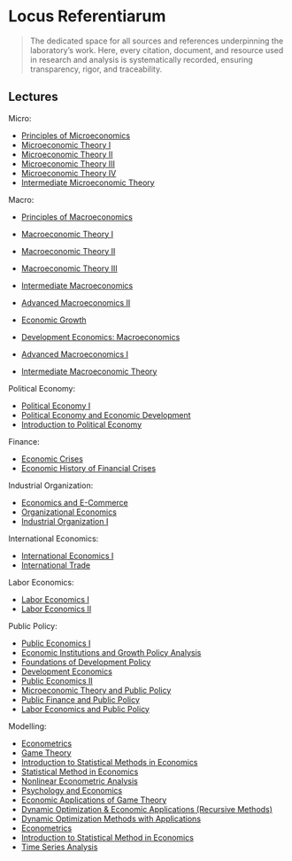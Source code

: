 # Locus Referentiarum

> The dedicated space for all sources and references underpinning the laboratory’s work.
Here, every citation, document, and resource used in research and analysis is systematically recorded, ensuring transparency, rigor, and traceability.

## Lectures

Micro:

- [Principles of Microeconomics](https://ocw.mit.edu/courses/14-01sc-principles-of-microeconomics-fall-2011/)
- [Microeconomic Theory I](https://ocw.mit.edu/courses/14-121-microeconomic-theory-i-fall-2015/)
- [Microeconomic Theory II](https://ocw.mit.edu/courses/14-122-microeconomic-theory-ii-fall-2002/)
- [Microeconomic Theory III](https://ocw.mit.edu/courses/14-123-microeconomic-theory-iii-spring-2015/)
- [Microeconomic Theory IV](https://ocw.mit.edu/courses/14-124-microeconomic-theory-iv-spring-2017/)
- [Intermediate Microeconomic Theory](https://ocw.mit.edu/courses/14-04-intermediate-microeconomic-theory-fall-2020/)


Macro:

- [Principles of Macroeconomics](https://ocw.mit.edu/courses/14-02-principles-of-macroeconomics-spring-2023/)
- [Macroeconomic Theory I](https://ocw.mit.edu/courses/14-451-macroeconomic-theory-i-spring-2007/)
- [Macroeconomic Theory II](https://ocw.mit.edu/courses/14-452-macroeconomic-theory-ii-spring-2007/)
- [Macroeconomic Theory III](https://ocw.mit.edu/courses/14-453-macroeconomic-theory-iii-fall-2006/)
- [Intermediate Macroeconomics](https://ocw.mit.edu/courses/14-05-intermediate-macroeconomics-spring-2013/)
- [Advanced Macroeconomics II](https://ocw.mit.edu/courses/14-462-advanced-macroeconomics-ii-spring-2007/)

- [Economic Growth](https://ocw.mit.edu/courses/14-452-economic-growth-fall-2016/)
- [Development Economics: Macroeconomics](https://ocw.mit.edu/courses/14-772-development-economics-macroeconomics-spring-2013/)
- [Advanced Macroeconomics I](https://ocw.mit.edu/courses/14-461-advanced-macroeconomics-i-fall-2012/)
- [Intermediate Macroeconomic Theory](https://ocw.mit.edu/courses/14-06-intermediate-macroeconomic-theory-spring-2004/)

Political Economy:

- [Political Economy I](https://ocw.mit.edu/courses/17-100j-political-economy-i-spring-2016/)
- [Political Economy and Economic Development](https://ocw.mit.edu/courses/14-75-political-economy-and-economic-development-fall-2012/)
- [Introduction to Political Economy](https://ocw.mit.edu/courses/14-770-introduction-to-political-economy-fall-2017/)

Finance:

- [Economic Crises](https://ocw.mit.edu/courses/14-454-economic-crises-spring-2011/)
- [Economic History of Financial Crises](https://ocw.mit.edu/courses/14-71-economic-history-of-financial-crises-fall-2009/)

Industrial Organization:

- [Economics and E-Commerce](https://ocw.mit.edu/courses/14-27-economics-and-e-commerce-fall-2014/)
- [Organizational Economics](https://ocw.mit.edu/courses/14-282-organizational-economics-spring-2009/)
- [Industrial Organization I](https://ocw.mit.edu/courses/14-271-industrial-organization-i-fall-2022/)

International Economics:

- [International Economics I](https://ocw.mit.edu/courses/14-581-international-economics-i-spring-2013/)
- [International Trade](https://ocw.mit.edu/courses/14-54-international-trade-fall-2016/)

Labor Economics:

- [Labor Economics I](https://ocw.mit.edu/courses/14-661-labor-economics-i-fall-2017/)
- [Labor Economics II](https://ocw.mit.edu/courses/14-662-labor-economics-ii-spring-2015/)

Public Policy:

- [Public Economics I](https://ocw.mit.edu/courses/14-471-public-economics-i-fall-2012/)
- [Economic Institutions and Growth Policy Analysis](https://ocw.mit.edu/courses/11-486j-economic-institutions-and-growth-policy-analysis-fall-2005/)
- [Foundations of Development Policy](https://ocw.mit.edu/courses/14-74-foundations-of-development-policy-spring-2009/)
- [Development Economics](https://ocw.mit.edu/courses/14-771-development-economics-fall-2021/)
- [Public Economics II](https://ocw.mit.edu/courses/14-472-public-economics-ii-spring-2004/)
- [Microeconomic Theory and Public Policy](https://ocw.mit.edu/courses/14-03-microeconomic-theory-and-public-policy-fall-2016/)
- [Public Finance and Public Policy](https://ocw.mit.edu/courses/14-41-public-finance-and-public-policy-fall-2010/)
- [Labor Economics and Public Policy](https://ocw.mit.edu/courses/14-64-labor-economics-and-public-policy-fall-2009/)

Modelling:

- [Econometrics](https://ocw.mit.edu/courses/14-32-econometrics-spring-2007/)
- [Game Theory](https://ocw.mit.edu/courses/14-126-game-theory-spring-2016/)
- [Introduction to Statistical Methods in Economics](https://ocw.mit.edu/courses/14-30-introduction-to-statistical-methods-in-economics-spring-2009/)
- [Statistical Method in Economics](https://ocw.mit.edu/courses/14-381-statistical-method-in-economics-fall-2018/)
- [Nonlinear Econometric Analysis](https://ocw.mit.edu/courses/14-385-nonlinear-econometric-analysis-fall-2007/)
- [Psychology and Economics](https://ocw.mit.edu/courses/14-13-psychology-and-economics-spring-2020/)
- [Economic Applications of Game Theory](https://ocw.mit.edu/courses/14-12-economic-applications-of-game-theory-fall-2012/)
- [Dynamic Optimization & Economic Applications (Recursive Methods)](https://ocw.mit.edu/courses/14-128-dynamic-optimization-economic-applications-recursive-methods-spring-2003/)
- [Dynamic Optimization Methods with Applications](https://ocw.mit.edu/courses/14-451-dynamic-optimization-methods-with-applications-fall-2009/)
- [Econometrics](https://ocw.mit.edu/courses/14-382-econometrics-spring-2017/)
- [Introduction to Statistical Method in Economics](https://ocw.mit.edu/courses/14-30-introduction-to-statistical-method-in-economics-spring-2006/)
- [Time Series Analysis](https://ocw.mit.edu/courses/14-384-time-series-analysis-fall-2013/)
